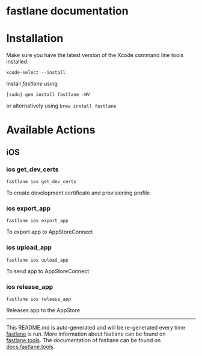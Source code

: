 fastlane documentation
================
# Installation

Make sure you have the latest version of the Xcode command line tools installed:

```
xcode-select --install
```

Install _fastlane_ using
```
[sudo] gem install fastlane -NV
```
or alternatively using `brew install fastlane`

# Available Actions
## iOS
### ios get_dev_certs
```
fastlane ios get_dev_certs
```
To create development certificate and provisioning profile
### ios export_app
```
fastlane ios export_app
```
To export app to AppStoreConnect
### ios upload_app
```
fastlane ios upload_app
```
To send app to AppStoreConnect
### ios release_app
```
fastlane ios release_app
```
Releases app to the AppStore

----

This README.md is auto-generated and will be re-generated every time [fastlane](https://fastlane.tools) is run.
More information about fastlane can be found on [fastlane.tools](https://fastlane.tools).
The documentation of fastlane can be found on [docs.fastlane.tools](https://docs.fastlane.tools).
